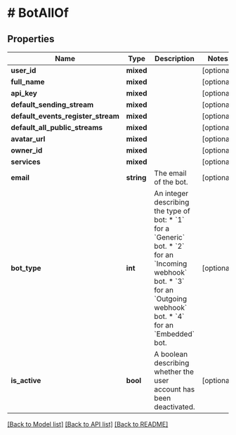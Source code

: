 # # BotAllOf

## Properties

Name | Type | Description | Notes
------------ | ------------- | ------------- | -------------
**user_id** | **mixed** |  | [optional]
**full_name** | **mixed** |  | [optional]
**api_key** | **mixed** |  | [optional]
**default_sending_stream** | **mixed** |  | [optional]
**default_events_register_stream** | **mixed** |  | [optional]
**default_all_public_streams** | **mixed** |  | [optional]
**avatar_url** | **mixed** |  | [optional]
**owner_id** | **mixed** |  | [optional]
**services** | **mixed** |  | [optional]
**email** | **string** | The email of the bot. | [optional]
**bot_type** | **int** | An integer describing the type of bot: * &#x60;1&#x60; for a &#x60;Generic&#x60; bot. * &#x60;2&#x60; for an &#x60;Incoming webhook&#x60; bot. * &#x60;3&#x60; for an &#x60;Outgoing webhook&#x60; bot. * &#x60;4&#x60; for an &#x60;Embedded&#x60; bot. | [optional]
**is_active** | **bool** | A boolean describing whether the user account has been deactivated. | [optional]

[[Back to Model list]](../../README.md#models) [[Back to API list]](../../README.md#endpoints) [[Back to README]](../../README.md)

